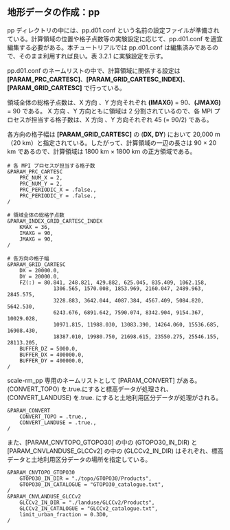 ## 地形データの作成：pp

pp ディレクトリの中には、pp.d01.conf という名前の設定ファイルが準備されている。計算領域の位置や格子点数等の実験設定に応じて、pp.d01.conf を適宜編集する必要がある。本チュートリアルでは pp.d01.conf は編集済みであるので、そのまま利用すれば良い。表 3.2.1 に実験設定を示す。

pp.d01.conf のネームリストの中で、計算領域に関係する設定は **[PARAM_PRC_CARTESC]**、**[PARAM_GRID_CARTESC_INDEX]**、**[PARAM_GRID_CARTESC]** で行っている。

領域全体の総格子点数は、X 方向 、Y 方向それぞれ **(IMAXG)** = 90、**(JMAXG)** = 90 である。
X 方向 、Y 方向ともに領域は 2 分割されているので、各 MPI プロセスが担当する格子数は、X 方向 、Y 方向それぞれ 45 (= 90/2) である。

各方向の格子幅は **[PARAM_GRID_CARTESC]** の (**DX, DY**) において 20,000 m（20 km）と指定されている。したがって、計算領域の一辺の長さは 90 × 20 km であるので、計算領域は 1800 km × 1800 km の正方領域である。


```
# 各 MPI プロセスが担当する格子数
&PARAM_PRC_CARTESC
    PRC_NUM_X = 2,
    PRC_NUM_Y = 2,
    PRC_PERIODIC_X = .false.,
    PRC_PERIODIC_Y = .false.,
/

# 領域全体の総格子点数
&PARAM_INDEX_GRID_CARTESC_INDEX
    KMAX = 36,
    IMAXG = 90,
    JMAXG = 90,
/

# 各方向の格子幅
&PARAM_GRID_CARTESC
    DX = 20000.0,
    DY = 20000.0,
    FZ(:) = 80.841, 248.821, 429.882, 625.045, 835.409, 1062.158,
               1306.565, 1570.008, 1853.969, 2160.047, 2489.963, 2845.575,
               3228.883, 3642.044, 4087.384, 4567.409, 5084.820, 5642.530,
               6243.676, 6891.642, 7590.074, 8342.904, 9154.367, 10029.028,
               10971.815, 11988.030, 13083.390, 14264.060, 15536.685, 16908.430,
               18387.010, 19980.750, 21698.615, 23550.275, 25546.155, 28113.205,
    BUFFER_DZ = 5000.0,
    BUFFER_DX = 400000.0,
    BUFFER_DY = 400000.0,
/
```


scale-rm_pp 専用のネームリストとして [PARAM_CONVERT] がある。(CONVERT_TOPO) を.true.にすると標高データが処理され、(CONVERT_LANDUSE) を.true. にすると土地利用区分データが処理がされる。


```
&PARAM_CONVERT
    CONVERT_TOPO = .true.,
    CONVERT_LANDUSE = .true.,
/
```


また、[PARAM_CNVTOPO_GTOPO30] の中の (GTOPO30_IN_DIR) と [PARAM_CNVLANDUSE_GLCCv2]
の中の (GLCCv2_IN_DIR) はそれぞれ、標高データと土地利用区分データの場所を指定している。


```
&PARAM_CNVTOPO_GTOPO30
    GTOPO30_IN_DIR = "./topo/GTOPO30/Products",
    GTOPO30_IN_CATALOGUE = "GTOPO30_catalogue.txt",
/
&PARAM_CNVLANDUSE_GLCCv2
    GLCCv2_IN_DIR = "./landuse/GLCCv2/Products",
    GLCCv2_IN_CATALOGUE = "GLCCv2_catalogue.txt",
    limit_urban_fraction = 0.3D0,
/
```